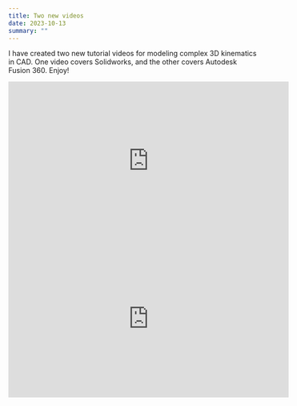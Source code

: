 ```yaml
---
title: Two new videos
date: 2023-10-13
summary: ""
---
```


I have created two new tutorial videos for modeling complex 3D kinematics in CAD.  One video covers Solidworks, and the other covers Autodesk Fusion 360.  Enjoy!

<iframe width="560" height="315" src="https://www.youtube.com/embed/byh-dqEVWEg?si=eqk9l-DVQFQ4sDBp" title="YouTube video player" frameborder="0" allow="accelerometer; autoplay; clipboard-write; encrypted-media; gyroscope; picture-in-picture; web-share" allowfullscreen></iframe>

<iframe width="560" height="315" src="https://www.youtube.com/embed/P4EWo61D3xM?si=18euOQTOrduu-RmR" title="YouTube video player" frameborder="0" allow="accelerometer; autoplay; clipboard-write; encrypted-media; gyroscope; picture-in-picture; web-share" allowfullscreen></iframe>